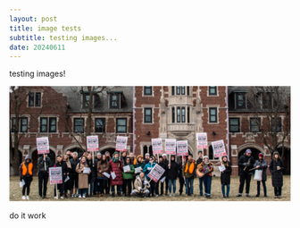 ```yaml
---
layout: post
title: image tests
subtitle: testing images...
date: 20240611
---
```

testing images!

![today we tested images](/assets/uploads/temp-front-picture.jpg "testing images")

do it work